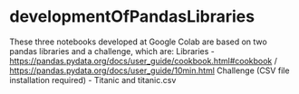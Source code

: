 # developmentOfPandasLibraries
These three notebooks developed at Google Colab are based on two pandas libraries and a challenge, which are:  Libraries -  https://pandas.pydata.org/docs/user_guide/cookbook.html#cookbook / https://pandas.pydata.org/docs/user_guide/10min.html Challenge (CSV file installation required) -   Titanic and titanic.csv
